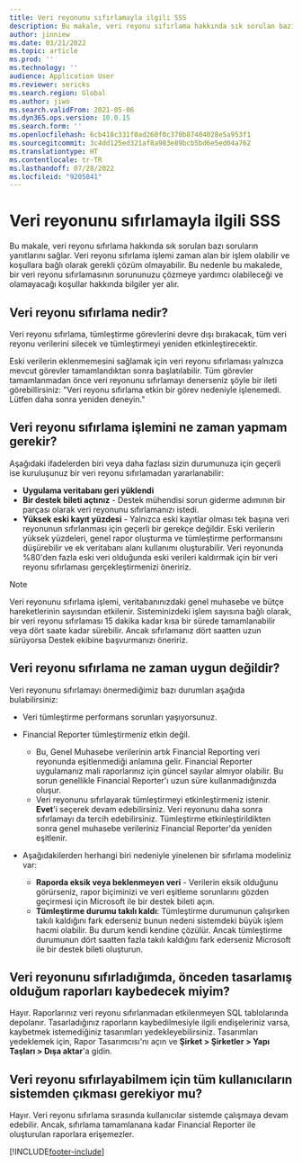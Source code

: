 ```yaml
---
title: Veri reyonunu sıfırlamayla ilgili SSS
description: Bu makale, veri reyonu sıfırlama hakkında sık sorulan bazı soruların yanıtlarını sağlar.
author: jinniew
ms.date: 03/21/2022
ms.topic: article
ms.prod: ''
ms.technology: ''
audience: Application User
ms.reviewer: sericks
ms.search.region: Global
ms.author: jiwo
ms.search.validFrom: 2021-05-06
ms.dyn365.ops.version: 10.0.15
ms.search.form: ''
ms.openlocfilehash: 6cb418c331f0ad260f0c370b87404028e5a953f1
ms.sourcegitcommit: 3c4dd125ed321af8a983e89bcb5bd6e5ed04a762
ms.translationtype: HT
ms.contentlocale: tr-TR
ms.lasthandoff: 07/28/2022
ms.locfileid: "9205841"
---
```

# <a name="data-mart-resets-faq"></a>Veri reyonunu sıfırlamayla ilgili SSS

Bu makale, veri reyonu sıfırlama hakkında sık sorulan bazı soruların yanıtlarını sağlar. Veri reyonu sıfırlama işlemi zaman alan bir işlem olabilir ve koşullara bağlı olarak gerekli çözüm olmayabilir. Bu nedenle bu makalede, bir veri reyonu sıfırlamasının sorununuzu çözmeye yardımcı olabileceği ve olamayacağı koşullar hakkında bilgiler yer alır.

## <a name="what-is-a-data-mart-reset"></a>Veri reyonu sıfırlama nedir?

Veri reyonu sıfırlama, tümleştirme görevlerini devre dışı bırakacak, tüm veri reyonu verilerini silecek ve tümleştirmeyi yeniden etkinleştirecektir.

Eski verilerin eklenmemesini sağlamak için veri reyonu sıfırlaması yalnızca mevcut görevler tamamlandıktan sonra başlatılabilir. Tüm görevler tamamlanmadan önce veri reyonunu sıfırlamayı denerseniz şöyle bir ileti görebillirsiniz: "Veri reyonu sıfırlama etkin bir görev nedeniyle işlenemedi. Lütfen daha sonra yeniden deneyin."

## <a name="when-do-i-have-to-do-a-data-mart-reset"></a>Veri reyonu sıfırlama işlemini ne zaman yapmam gerekir?

Aşağıdaki ifadelerden biri veya daha fazlası sizin durumunuza için geçerli ise kuruluşunuz bir veri reyonu sıfırlamadan yararlanabilir:

- **Uygulama veritabanı geri yüklendi**
- **Bir destek bileti açtınız** - Destek mühendisi sorun giderme adımının bir parçası olarak veri reyonunu sıfırlamanızı istedi.
- **Yüksek eski kayıt yüzdesi** - Yalnızca eski kayıtlar olması tek başına veri reyonunun sıfırlanması için geçerli bir gerekçe değildir. Eski verilerin yüksek yüzdeleri, genel rapor oluşturma ve tümleştirme performansını düşürebilir ve ek veritabanı alanı kullanımı oluşturabilir. Veri reyonunda %80'den fazla eski veri olduğunda eski verileri kaldırmak için bir veri reyonu sıfırlaması gerçekleştirmenizi öneririz.
 
> [!NOTE]
> Veri reyonunu sıfırlama işlemi, veritabanınızdaki genel muhasebe ve bütçe hareketlerinin sayısından etkilenir. Sisteminizdeki işlem sayısına bağlı olarak, bir veri reyonu sıfırlaması 15 dakika kadar kısa bir sürede tamamlanabilir veya dört saate kadar sürebilir. Ancak sıfırlamanız dört saatten uzun sürüyorsa Destek ekibine başvurmanızı öneririz.
 
## <a name="when-is-a-data-mart-reset-inappropriate"></a>Veri reyonu sıfırlama ne zaman uygun değildir?

Veri reyonunu sıfırlamayı önermediğimiz bazı durumları aşağıda bulabilirsiniz:

- Veri tümleştirme performans sorunları yaşıyorsunuz.
- Financial Reporter tümleştirmeniz etkin değil. 

    - Bu, Genel Muhasebe verilerinin artık Financial Reporting veri reyonunda eşitlenmediği anlamına gelir. Financial Reporter uygulamanız mali raporlarınız için güncel sayılar almıyor olabilir. Bu sorun genellikle Financial Reporter'ı uzun süre kullanmadığınızda oluşur.
    - Veri reyonunu sıfırlayarak tümleştirmeyi etkinleştirmeniz istenir. **Evet**'i seçerek devam edebilirsiniz. Veri reyonunu daha sonra sıfırlamayı da tercih edebilirsiniz. Tümleştirme etkinleştirildikten sonra genel muhasebe verileriniz Financial Reporter'da yeniden eşitlenir. 
- Aşağıdakilerden herhangi biri nedeniyle yinelenen bir sıfırlama modeliniz var:

    - **Raporda eksik veya beklenmeyen veri** - Verilerin eksik olduğunu görürseniz, rapor biçiminizi ve veri eşitleme sorunlarını gözden geçirmesi için Microsoft ile bir destek bileti açın.
    - **Tümleştirme durumu takılı kaldı**: Tümleştirme durumunun çalışırken takılı kaldığını fark ederseniz bunun nedeni sistemdeki büyük işlem hacmi olabilir. Bu durum kendi kendine çözülür. Ancak tümleştirme durumunun dört saatten fazla takılı kaldığını fark ederseniz Microsoft ile bir destek bileti oluşturun. 
   
## <a name="if-i-reset-the-data-mart-will-i-lose-reports-that-ive-already-designed"></a>Veri reyonunu sıfırladığımda, önceden tasarlamış olduğum raporları kaybedecek miyim?

Hayır. Raporlarınız veri reyonu sıfırlanmadan etkilenmeyen SQL tablolarında depolanır. Tasarladığınız raporların kaybedilmesiyle ilgili endişeleriniz varsa, kaybetmek istemediğiniz tasarımları yedekleyebilirsiniz. Tasarımları yedeklemek için, Rapor Tasarımcısı'nı açın ve **Şirket \> Şirketler \> Yapı Taşları \> Dışa aktar**'a gidin.
 
## <a name="do-all-users-have-to-exit-the-system-before-i-can-reset-the-data-mart"></a>Veri reyonu sıfırlayabilmem için tüm kullanıcıların sistemden çıkması gerekiyor mu?

Hayır. Veri reyonu sıfırlama sırasında kullanıcılar sistemde çalışmaya devam edebilir. Ancak, sıfırlama tamamlanana kadar Financial Reporter ile oluşturulan raporlara erişemezler.

[!INCLUDE[footer-include](../../../includes/footer-banner.md)]
